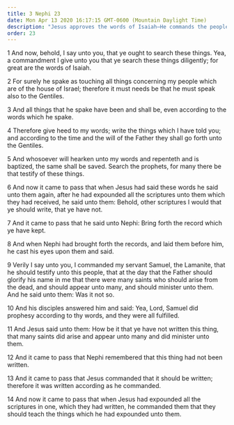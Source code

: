 ```yaml
---
title: 3 Nephi 23
date: Mon Apr 13 2020 16:17:15 GMT-0600 (Mountain Daylight Time)
description: "Jesus approves the words of Isaiah—He commands the people to search the prophets—The words of Samuel the Lamanite concerning the Resurrection are added to their records. About A.D. 34."
order: 23
---
```


1 And now, behold, I say unto you, that ye ought to search these things. Yea, a commandment I give unto you that ye search these things diligently; for great are the words of Isaiah.

2 For surely he spake as touching all things concerning my people which are of the house of Israel; therefore it must needs be that he must speak also to the Gentiles.

3 And all things that he spake have been and shall be, even according to the words which he spake.

4 Therefore give heed to my words; write the things which I have told you; and according to the time and the will of the Father they shall go forth unto the Gentiles.

5 And whosoever will hearken unto my words and repenteth and is baptized, the same shall be saved. Search the prophets, for many there be that testify of these things.

6 And now it came to pass that when Jesus had said these words he said unto them again, after he had expounded all the scriptures unto them which they had received, he said unto them: Behold, other scriptures I would that ye should write, that ye have not.

7 And it came to pass that he said unto Nephi: Bring forth the record which ye have kept.

8 And when Nephi had brought forth the records, and laid them before him, he cast his eyes upon them and said.

9 Verily I say unto you, I commanded my servant Samuel, the Lamanite, that he should testify unto this people, that at the day that the Father should glorify his name in me that there were many saints who should arise from the dead, and should appear unto many, and should minister unto them. And he said unto them: Was it not so.

10 And his disciples answered him and said: Yea, Lord, Samuel did prophesy according to thy words, and they were all fulfilled.

11 And Jesus said unto them: How be it that ye have not written this thing, that many saints did arise and appear unto many and did minister unto them.

12 And it came to pass that Nephi remembered that this thing had not been written.

13 And it came to pass that Jesus commanded that it should be written; therefore it was written according as he commanded.

14 And now it came to pass that when Jesus had expounded all the scriptures in one, which they had written, he commanded them that they should teach the things which he had expounded unto them.
